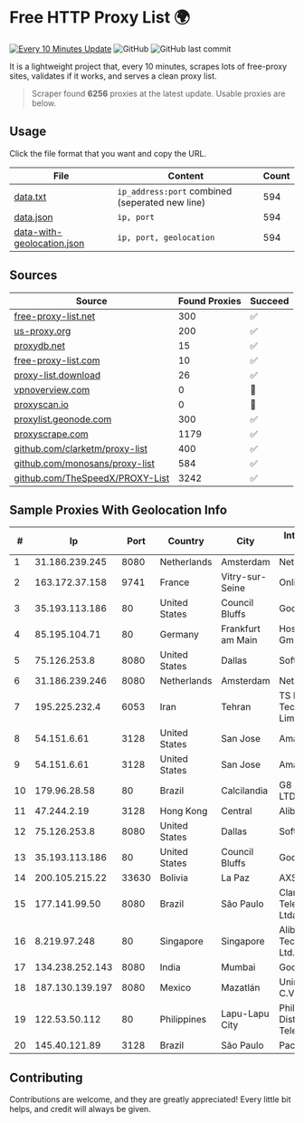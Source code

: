 
# Free HTTP Proxy List 🌍

[![Every 10 Minutes Update](https://github.com/mertguvencli/http-proxy-list/actions/workflows/main.yml/badge.svg?branch=main)](https://github.com/mertguvencli/http-proxy-list/actions/workflows/main.yml)
![GitHub](https://img.shields.io/github/license/mertguvencli/http-proxy-list)
![GitHub last commit](https://img.shields.io/github/last-commit/mertguvencli/http-proxy-list)

It is a lightweight project that, every 10 minutes, scrapes lots of free-proxy sites, validates if it works, and serves a clean proxy list.


> Scraper found **6256** proxies at the latest update. Usable proxies are below.

## Usage

Click the file format that you want and copy the URL.


|File|Content|Count|
|----|-------|-----|
|[data.txt](https://raw.githubusercontent.com/mertguvencli/http-proxy-list/main/proxy-list/data.txt)|`ip_address:port` combined (seperated new line)|594|
|[data.json](https://raw.githubusercontent.com/mertguvencli/http-proxy-list/main/proxy-list/data.json)|`ip, port`|594|
|[data-with-geolocation.json](https://raw.githubusercontent.com/mertguvencli/http-proxy-list/main/proxy-list/data-with-geolocation.json)|`ip, port, geolocation`|594|

## Sources

|Source|Found Proxies|Succeed|
|------|-------------|-------|
|[free-proxy-list.net](https://free-proxy-list.net)|300|✅|
|[us-proxy.org](https://www.us-proxy.org)|200|✅|
|[proxydb.net](http://proxydb.net)|15|✅|
|[free-proxy-list.com](https://free-proxy-list.com/?page=&port=&type%5B%5D=http&type%5B%5D=https&up_time=0&search=Search)|10|✅|
|[proxy-list.download](https://www.proxy-list.download/HTTP)|26|✅|
|[vpnoverview.com](https://vpnoverview.com/privacy/anonymous-browsing/free-proxy-servers)|0|🚫|
|[proxyscan.io](https://www.proxyscan.io)|0|🚫|
|[proxylist.geonode.com](https://proxylist.geonode.com/api/proxy-list?limit=300&page=1&sort_by=lastChecked&sort_type=desc&protocols=http,https)|300|✅|
|[proxyscrape.com](https://api.proxyscrape.com/v2/?request=displayproxies&protocol=http&timeout=10000&country=all&ssl=all&anonymity=all)|1179|✅|
|[github.com/clarketm/proxy-list](https://raw.githubusercontent.com/clarketm/proxy-list/master/proxy-list-raw.txt)|400|✅|
|[github.com/monosans/proxy-list](https://raw.githubusercontent.com/monosans/proxy-list/main/proxies/http.txt)|584|✅|
|[github.com/TheSpeedX/PROXY-List](https://raw.githubusercontent.com/TheSpeedX/PROXY-List/master/http.txt)|3242|✅|


## Sample Proxies With Geolocation Info

|#|Ip|Port|Country|City|Internet Service Provider|
|-|--|----|-------|----|-------------------------|
|1|31.186.239.245|8080|Netherlands|Amsterdam|NetSkope Inc|
|2|163.172.37.158|9741|France|Vitry-sur-Seine|Online S.A.S.|
|3|35.193.113.186|80|United States|Council Bluffs|Google LLC|
|4|85.195.104.71|80|Germany|Frankfurt am Main|Host Europe GmbH|
|5|75.126.253.8|8080|United States|Dallas|SoftLayer|
|6|31.186.239.246|8080|Netherlands|Amsterdam|NetSkope Inc|
|7|195.225.232.4|6053|Iran|Tehran|TS Information Technology Limited|
|8|54.151.6.61|3128|United States|San Jose|Amazon.com, Inc.|
|9|54.151.6.61|3128|United States|San Jose|Amazon.com, Inc.|
|10|179.96.28.58|80|Brazil|Calcilandia|G8 NETWORKS LTDA|
|11|47.244.2.19|3128|Hong Kong|Central|Alibaba.com LLC|
|12|75.126.253.8|8080|United States|Dallas|SoftLayer|
|13|35.193.113.186|80|United States|Council Bluffs|Google LLC|
|14|200.105.215.22|33630|Bolivia|La Paz|AXS Bolivia S. A.|
|15|177.141.99.50|8080|Brazil|São Paulo|Claro NXT Telecomunicacoes Ltda|
|16|8.219.97.248|80|Singapore|Singapore|Alibaba (US) Technology Co., Ltd.|
|17|134.238.252.143|8080|India|Mumbai|Google LLC|
|18|187.130.139.197|8080|Mexico|Mazatlán|Uninet S.A. de C.V.|
|19|122.53.50.112|80|Philippines|Lapu-Lapu City|Philippine Long Distance Telephone Co.|
|20|145.40.121.89|3128|Brazil|São Paulo|Packet Host, Inc.|



## Contributing

Contributions are welcome, and they are greatly appreciated! Every
little bit helps, and credit will always be given.

